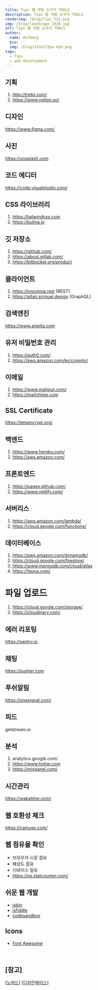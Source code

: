 ```yaml
---
title: Tips 웹 개발 도우미 TOOLS
description: Tips 웹 개발 도우미 TOOLS
renderimg: /blog/tips_512.png
img: /blog/landscape_1920.jpg
alt: Tips 웹 개발 도우미 TOOLS
author:
  name: Hulkong
  bio: ''
  img: /blog/333x213px-kyh.png
tags:
  - Tips
  - web development
---
```


## 기획

1. http://trello.com/
2. https://www.notion.so/

## 디자인

https://www.figma.com/

## 사진

https://unsplash.com

## 코드 에디터

https://code.visualstudio.com/

## CSS 라이브러리

1. https://tailwindcss.com
2. https://bulma.io

## 깃 저장소

1. https://github.com/
2. https://about.gitlab.com/
3. https://bitbucket.org/product

## 클라이언트

1. https://insomnia.rest (REST)
2. https://altair.sirmuel.design (GraphQL)

## 검색엔진

https://www.algolia.com

## 유저 비밀번호 관리

1. https://auth0.com/
2. https://aws.amazon.com/ko/cognito/

## 이메일

1. https://www.mailgun.com/
2. https://mailchimp.com

## SSL Certificate

https://letsencrypt.org/

## 백엔드

1. https://www.heroku.com/
2. https://aws.amazon.com/

## 프론트엔드

1. https://pages.github.com/
2. https://www.netlify.com/

## 서버리스

1. https://aws.amazon.com/lambda/
2. https://cloud.google.com/functions/

## 데이터베이스

1. https://aws.amazon.com/dynamodb/
2. https://cloud.google.com/firestore/
3. https://www.mongodb.com/cloud/atlas
4. https://fauna.com/

# 파일 업로드

1. https://cloud.google.com/storage/
2. https://cloudinary.com/

## 에러 리포팅

https://sentry.io

## 채팅

https://pusher.com

## 푸쉬알림

https://onesignal.com/

## 피드

getstream.io

## 분석

1. analytics.google.com/
2. https://www.hotjar.com
3. https://mixpanel.com/

## 시간관리

https://wakatime.com/

## 웹 호환성 체크

https://caniuse.com/

## 웹 점유율 확인

- 브라우저 시장 점유
- 해상도 점유
- 디바이스 점유
- https://gs.statcounter.com/

## 쉬운 웹 개발

- [jsbin](https://jsbin.com)
- [jsfiddle](https://jsfiddle.net)
- [codesandbox](https://codesandbox.io)

## Icons

- [Font Awesome](https://fontawesome.com/icons/bars?style=solid)

<br/>

## [참고]

[[노마드](https://www.youtube.com/watch?v=u3Ph_M2bySg&t=2s)] [[디자인베이스](https://www.youtube.com/watch?v=Q_gcAAKfGKw&t=245s)]
